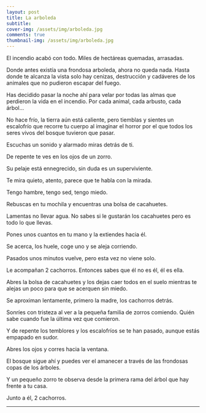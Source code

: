 ```yaml
---
layout: post
title: La arboleda
subtitle: 
cover-img: /assets/img/arboleda.jpg
comments: true
thumbnail-img: /assets/img/arboleda.jpg
---
```




El incendio acabó con todo. Miles de hectáreas quemadas, arrasadas.

Donde antes existía una frondosa arboleda, ahora no queda nada. Hasta donde te alcanza la vista solo hay cenizas, destrucción y cadáveres de los animales que no pudieron escapar del fuego.

Has decidido pasar la noche ahí para velar por todas las almas que perdieron la vida en el incendio. Por cada animal, cada arbusto, cada árbol…

No hace frío, la tierra aún está caliente, pero tiemblas y sientes un escalofrío que recorre tu cuerpo al imaginar el horror por el que todos los seres vivos del bosque tuvieron que pasar.

Escuchas un sonido y alarmado miras detrás de ti.

De repente te ves en los ojos de un zorro.

Su pelaje está ennegrecido, sin duda es un superviviente.

Te mira quieto, atento, parece que te habla con la mirada.

Tengo hambre, tengo sed, tengo miedo.

Rebuscas en tu mochila y encuentras una bolsa de cacahuetes.

Lamentas no llevar agua. No sabes si le gustarán los cacahuetes pero es todo lo que llevas.

Pones unos cuantos en tu mano y la extiendes hacia él.

Se acerca, los huele, coge uno y se aleja corriendo.

Pasados unos minutos vuelve, pero esta vez no viene solo.

Le acompañan 2 cachorros. Entonces sabes que él no es él, él es ella.

Abres la bolsa de cacahuetes y los dejas caer todos en el suelo mientras te alejas un poco para que se acerquen sin miedo.

Se aproximan lentamente, primero la madre, los cachorros detrás.

Sonríes con tristeza al ver a la pequeña familia de zorros comiendo. Quién sabe cuando fue la última vez que comieron.

Y de repente los temblores y los escalofríos se te han pasado, aunque estás empapado en sudor.

Abres los ojos y corres hacia la ventana.

El bosque sigue ahí y puedes ver el amanecer a través de las frondosas copas de los árboles.

Y un pequeño zorro te observa desde la primera rama del árbol que hay frente a tu casa.

Junto a él, 2 cachorros.


---


